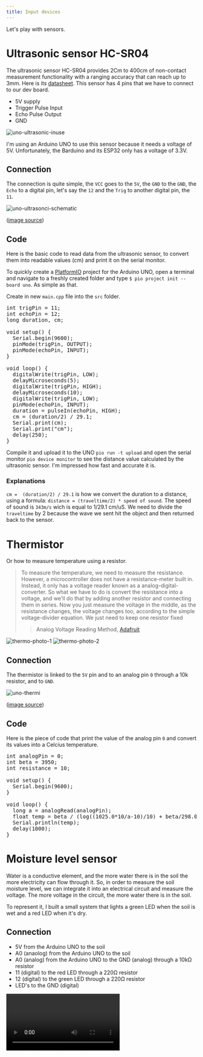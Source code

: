 ```yaml
---
title: Input devices
---
```


Let's play with sensors.

# Ultrasonic sensor HC-SR04

The ultrasonic sensor HC-SR04 provides 2Cm to 400cm of non-contact measurement functionality with a ranging accuracy that can reach up to 3mm. Here is its [datasheet](https://cdn.sparkfun.com/datasheets/Sensors/Proximity/HCSR04.pdf). This sensor has 4 pins that we have to connect to our dev board.

- 5V supply
- Trigger Pulse Input
- Echo Pulse Output
- GND

![uno-ultrasonic-inuse](uno-ultrasonic-inuse.jpg)

I'm using an Arduino UNO to use this sensor because it needs a voltage of 5V. Unfortunately, the Barduino and its ESP32 only has a voltage of 3.3V.

## Connection

The connection is quite simple, the `VCC` goes to the `5V`, the `GND` to the `GND`, the `Echo` to a digital pin, let's say the `12` and the `Trig` to another digital pin, the `11`.

![uno-ultrasonci-schematic](uno-ultrasonic.jpg)

([image source](https://randomnerdtutorials.com/complete-guide-for-ultrasonic-sensor-hc-sr04/))
## Code

Here is the basic code to read data from the ultrasonic sensor, to convert them into readable values (cm) and print it on the serial monitor.

To quickly create a [PlatformIO](https://platformio.org/) project for the Arduino UNO, open a terminal and navigate to a freshly created folder and type `$ pio project init --board uno`. As simple as that.

Create in new `main.cpp` file into the `src` folder.

<pre>
int trigPin = 11;
int echoPin = 12;
long duration, cm;

void setup() {
  Serial.begin(9600);
  pinMode(trigPin, OUTPUT);
  pinMode(echoPin, INPUT);
}

void loop() {
  digitalWrite(trigPin, LOW);
  delayMicroseconds(5);
  digitalWrite(trigPin, HIGH);
  delayMicroseconds(10);
  digitalWrite(trigPin, LOW);
  pinMode(echoPin, INPUT);
  duration = pulseIn(echoPin, HIGH);
  cm = (duration/2) / 29.1;
  Serial.print(cm);
  Serial.print("cm");
  delay(250);
}
</pre>

Compile it and upload it to the UNO `pio run -t upload` and open the serial monitor `pio device monitor` to see the distance value calculated by the ultrasonic sensor. I'm impressed how fast and accurate it is.

### Explanations

`cm =  (duration/2) / 29.1` is how we convert the duration to a distance, using a formula: `distance = (traveltime/2) * speed of sound`. The speed of sound is `343m/s` wich is equal to 1/29.1 cm/uS. We need to divide the `traveltime` by 2 because the wave we sent hit the object and then returned back to the sensor.


# Thermistor

Or how to measure temperature using a resistor.

> To measure the temperature, we need to measure the resistance. However, a microcontroller does not have a resistance-meter built in. Instead, it only has a voltage reader known as a analog-digital-converter. So what we have to do is convert the resistance into a voltage, and we'll do that by adding another resistor and connecting them in series. Now you just measure the voltage in the middle, as the resistance changes, the voltage changes too, according to the simple voltage-divider equation. We just need to keep one resistor fixed
> > Analog Voltage Reading Method, [Adafruit](https://learn.adafruit.com/thermistor/using-a-thermistor)

![thermo-photo-1](uno-thermo-photo-1.jpg)
![thermo-photo-2](uno-thermo-photo-2.jpg)

## Connection

The thermistor is linked to the `5V` pin and to an analog pin `0` through a 10k resistor, and to `GND`.

![uno-thermi](uno-thermi.png)

([image source](https://learn.adafruit.com/thermistor/using-a-thermistor))

## Code

Here is the piece of code that print the value of the analog pin `0` and convert its values into a Celcius temperature.

<pre>
int analogPin = 0;
int beta = 3950;
int resistance = 10;

void setup() {
  Serial.begin(9600);
}

void loop() {
  long a = analogRead(analogPin);
  float temp = beta / (log((1025.0*10/a-10)/10) + beta/298.0)-273.0;
  Serial.println(temp);
  delay(1000);
}
</pre>


# Moisture level sensor

Water is a conductive element, and the more water there is in the soil the more electricity can flow through it. So, in order to measure the soil moisture level, we can integrate it into an electrical circuit and measure the voltage. The more voltage in the circuit, the more water there is in the soil.

To represent it, I built a small system that lights a green LED when the soil is wet and a red LED when it's dry.

## Connection

- 5V from the Arduino UNO to the soil
- A0 (anaolog) from the Arduino UNO to the soil
- A0 (analog) from the Arduino UNO to the GND (analog) through a 10kΩ resistor
- 11 (digital) to the red LED through a 220Ω resistor
- 12 (digital) to the green LED through a 220Ω resistor
- LED's to the GND (digital)


<video><source src="moist-test.mp4"</video>
